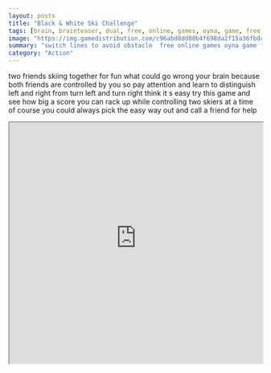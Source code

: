 ```yaml
---
layout: posts
title: "Black & White Ski Challenge"
tags: [brain, brainteaser, dual, free, online, games, oyna, game, free, games, play, play, games]
image: "https://img.gamedistribution.com/c96abd8dd80b4f698da2f15a36fbdc56-1280x550.jpeg"
summary: "switch lines to avoid obstacle  free online games oyna game free games play play games"
category: "Action"
---
```


two friends skiing together for fun what could go wrong your brain because both friends are controlled by you so pay attention and learn to distinguish left and right from turn left and turn right think it s easy try this game and see how big a score you can rack up while controlling two skiers at a time of course you could always pick the easy way out and call a friend for help

<iframe width="100%" height="480px;" src="https://html5.gamedistribution.com/c96abd8dd80b4f698da2f15a36fbdc56/"></iframe>
